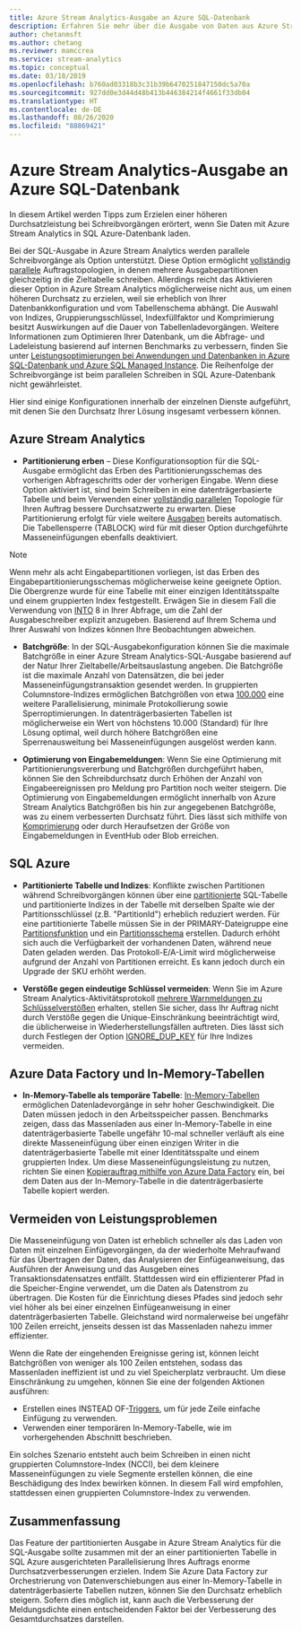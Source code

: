 ```yaml
---
title: Azure Stream Analytics-Ausgabe an Azure SQL-Datenbank
description: Erfahren Sie mehr über die Ausgabe von Daten aus Azure Stream Analytics in SQL Azure, und erzielen Sie höhere Durchsatzraten für Schreibvorgänge.
author: chetanmsft
ms.author: chetang
ms.reviewer: mamccrea
ms.service: stream-analytics
ms.topic: conceptual
ms.date: 03/18/2019
ms.openlocfilehash: b760ad03318b3c31b39b6470251847150dc5a70a
ms.sourcegitcommit: 927dd0e3d44d48b413b446384214f4661f33db04
ms.translationtype: HT
ms.contentlocale: de-DE
ms.lasthandoff: 08/26/2020
ms.locfileid: "88869421"
---
```

# <a name="azure-stream-analytics-output-to-azure-sql-database"></a>Azure Stream Analytics-Ausgabe an Azure SQL-Datenbank

In diesem Artikel werden Tipps zum Erzielen einer höheren Durchsatzleistung bei Schreibvorgängen erörtert, wenn Sie Daten mit Azure Stream Analytics in SQL Azure-Datenbank laden.

Bei der SQL-Ausgabe in Azure Stream Analytics werden parallele Schreibvorgänge als Option unterstützt. Diese Option ermöglicht [vollständig parallele](stream-analytics-parallelization.md#embarrassingly-parallel-jobs) Auftragstopologien, in denen mehrere Ausgabepartitionen gleichzeitig in die Zieltabelle schreiben. Allerdings reicht das Aktivieren dieser Option in Azure Stream Analytics möglicherweise nicht aus, um einen höheren Durchsatz zu erzielen, weil sie erheblich von Ihrer Datenbankkonfiguration und vom Tabellenschema abhängt. Die Auswahl von Indizes, Gruppierungsschlüssel, Indexfüllfaktor und Komprimierung besitzt Auswirkungen auf die Dauer von Tabellenladevorgängen. Weitere Informationen zum Optimieren Ihrer Datenbank, um die Abfrage- und Ladeleistung basierend auf internen Benchmarks zu verbessern, finden Sie unter [Leistungsoptimierungen bei Anwendungen und Datenbanken in Azure SQL-Datenbank und Azure SQL Managed Instance](../azure-sql/database/performance-guidance.md). Die Reihenfolge der Schreibvorgänge ist beim parallelen Schreiben in SQL Azure-Datenbank nicht gewährleistet.

Hier sind einige Konfigurationen innerhalb der einzelnen Dienste aufgeführt, mit denen Sie den Durchsatz Ihrer Lösung insgesamt verbessern können.

## <a name="azure-stream-analytics"></a>Azure Stream Analytics

- **Partitionierung erben** – Diese Konfigurationsoption für die SQL-Ausgabe ermöglicht das Erben des Partitionierungsschemas des vorherigen Abfrageschritts oder der vorherigen Eingabe. Wenn diese Option aktiviert ist, sind beim Schreiben in eine datenträgerbasierte Tabelle und beim Verwenden einer [vollständig parallelen](stream-analytics-parallelization.md#embarrassingly-parallel-jobs) Topologie für Ihren Auftrag bessere Durchsatzwerte zu erwarten. Diese Partitionierung erfolgt für viele weitere [Ausgaben](stream-analytics-parallelization.md#partitions-in-inputs-and-outputs) bereits automatisch. Die Tabellensperre (TABLOCK) wird für mit dieser Option durchgeführte Masseneinfügungen ebenfalls deaktiviert.

> [!NOTE] 
> Wenn mehr als acht Eingabepartitionen vorliegen, ist das Erben des Eingabepartitionierungsschemas möglicherweise keine geeignete Option. Die Obergrenze wurde für eine Tabelle mit einer einzigen Identitätsspalte und einem gruppierten Index festgestellt. Erwägen Sie in diesem Fall die Verwendung von [INTO](https://docs.microsoft.com/stream-analytics-query/into-azure-stream-analytics#into-shard-count) 8 in Ihrer Abfrage, um die Zahl der Ausgabeschreiber explizit anzugeben. Basierend auf Ihrem Schema und Ihrer Auswahl von Indizes können Ihre Beobachtungen abweichen.

- **Batchgröße**: In der SQL-Ausgabekonfiguration können Sie die maximale Batchgröße in einer Azure Stream Analytics-SQL-Ausgabe basierend auf der Natur Ihrer Zieltabelle/Arbeitsauslastung angeben. Die Batchgröße ist die maximale Anzahl von Datensätzen, die bei jeder Masseneinfügungstransaktion gesendet werden. In gruppierten Columnstore-Indizes ermöglichen Batchgrößen von etwa [100.000](https://docs.microsoft.com/sql/relational-databases/indexes/columnstore-indexes-data-loading-guidance) eine weitere Parallelisierung, minimale Protokollierung sowie Sperroptimierungen. In datenträgerbasierten Tabellen ist möglicherweise ein Wert von höchstens 10.000 (Standard) für Ihre Lösung optimal, weil durch höhere Batchgrößen eine Sperrenausweitung bei Masseneinfügungen ausgelöst werden kann.

- **Optimierung von Eingabemeldungen**: Wenn Sie eine Optimierung mit Partitionierungsvererbung und Batchgrößen durchgeführt haben, können Sie den Schreibdurchsatz durch Erhöhen der Anzahl von Eingabeereignissen pro Meldung pro Partition noch weiter steigern. Die Optimierung von Eingabemeldungen ermöglicht innerhalb von Azure Stream Analytics Batchgrößen bis hin zur angegebenen Batchgröße, was zu einem verbesserten Durchsatz führt. Dies lässt sich mithilfe von [Komprimierung](stream-analytics-define-inputs.md) oder durch Heraufsetzen der Größe von Eingabemeldungen in EventHub oder Blob erreichen.

## <a name="sql-azure"></a>SQL Azure

- **Partitionierte Tabelle und Indizes**: Konflikte zwischen Partitionen während Schreibvorgängen können über eine [partitionierte](https://docs.microsoft.com/sql/relational-databases/partitions/partitioned-tables-and-indexes?view=sql-server-2017) SQL-Tabelle und partitionierte Indizes in der Tabelle mit derselben Spalte wie der Partitionsschlüssel (z.B. "PartitionId") erheblich reduziert werden. Für eine partitionierte Tabelle müssen Sie in der PRIMARY-Dateigruppe eine [Partitionsfunktion](https://docs.microsoft.com/sql/t-sql/statements/create-partition-function-transact-sql?view=sql-server-2017) und ein [Partitionsschema](https://docs.microsoft.com/sql/t-sql/statements/create-partition-scheme-transact-sql?view=sql-server-2017) erstellen. Dadurch erhöht sich auch die Verfügbarkeit der vorhandenen Daten, während neue Daten geladen werden. Das Protokoll-E/A-Limit wird möglicherweise aufgrund der Anzahl von Partitionen erreicht. Es kann jedoch durch ein Upgrade der SKU erhöht werden.

- **Verstöße gegen eindeutige Schlüssel vermeiden**: Wenn Sie im Azure Stream Analytics-Aktivitätsprotokoll [mehrere Warnmeldungen zu Schlüsselverstößen](stream-analytics-troubleshoot-output.md#key-violation-warning-with-azure-sql-database-output) erhalten, stellen Sie sicher, dass Ihr Auftrag nicht durch Verstöße gegen die Unique-Einschränkung beeinträchtigt wird, die üblicherweise in Wiederherstellungsfällen auftreten. Dies lässt sich durch Festlegen der Option [IGNORE\_DUP\_KEY](stream-analytics-troubleshoot-output.md#key-violation-warning-with-azure-sql-database-output) für Ihre Indizes vermeiden.

## <a name="azure-data-factory-and-in-memory-tables"></a>Azure Data Factory und In-Memory-Tabellen

- **In-Memory-Tabelle als temporäre Tabelle**: [In-Memory-Tabellen](/sql/relational-databases/in-memory-oltp/in-memory-oltp-in-memory-optimization) ermöglichen Datenladevorgänge in sehr hoher Geschwindigkeit. Die Daten müssen jedoch in den Arbeitsspeicher passen. Benchmarks zeigen, dass das Massenladen aus einer In-Memory-Tabelle in eine datenträgerbasierte Tabelle ungefähr 10-mal schneller verläuft als eine direkte Masseneinfügung über einen einzigen Writer in die datenträgerbasierte Tabelle mit einer Identitätsspalte und einem gruppierten Index. Um diese Masseneinfügungsleistung zu nutzen, richten Sie einen [Kopierauftrag mithilfe von Azure Data Factory](../data-factory/connector-azure-sql-database.md) ein, bei dem Daten aus der In-Memory-Tabelle in die datenträgerbasierte Tabelle kopiert werden.

## <a name="avoiding-performance-pitfalls"></a>Vermeiden von Leistungsproblemen
Die Masseneinfügung von Daten ist erheblich schneller als das Laden von Daten mit einzelnen Einfügevorgängen, da der wiederholte Mehraufwand für das Übertragen der Daten, das Analysieren der Einfügeanweisung, das Ausführen der Anweisung und das Ausgeben eines Transaktionsdatensatzes entfällt. Stattdessen wird ein effizienterer Pfad in die Speicher-Engine verwendet, um die Daten als Datenstrom zu übertragen. Die Kosten für die Einrichtung dieses Pfades sind jedoch sehr viel höher als bei einer einzelnen Einfügeanweisung in einer datenträgerbasierten Tabelle. Gleichstand wird normalerweise bei ungefähr 100 Zeilen erreicht, jenseits dessen ist das Massenladen nahezu immer effizienter. 

Wenn die Rate der eingehenden Ereignisse gering ist, können leicht Batchgrößen von weniger als 100 Zeilen entstehen, sodass das Massenladen ineffizient ist und zu viel Speicherplatz verbraucht. Um diese Einschränkung zu umgehen, können Sie eine der folgenden Aktionen ausführen:
* Erstellen eines INSTEAD OF-[Triggers](/sql/t-sql/statements/create-trigger-transact-sql), um für jede Zeile einfache Einfügung zu verwenden.
* Verwenden einer temporären In-Memory-Tabelle, wie im vorhergehenden Abschnitt beschrieben.

Ein solches Szenario entsteht auch beim Schreiben in einen nicht gruppierten Columnstore-Index (NCCI), bei dem kleinere Masseneinfügungen zu viele Segmente erstellen können, die eine Beschädigung des Index bewirken können. In diesem Fall wird empfohlen, stattdessen einen gruppierten Columnstore-Index zu verwenden.

## <a name="summary"></a>Zusammenfassung

Das Feature der partitionierten Ausgabe in Azure Stream Analytics für die SQL-Ausgabe sollte zusammen mit der an einer partitionierten Tabelle in SQL Azure ausgerichteten Parallelisierung Ihres Auftrags enorme Durchsatzverbesserungen erzielen. Indem Sie Azure Data Factory zur Orchestrierung von Datenverschiebungen aus einer In-Memory-Tabelle in datenträgerbasierte Tabellen nutzen, können Sie den Durchsatz erheblich steigern. Sofern dies möglich ist, kann auch die Verbesserung der Meldungsdichte einen entscheidenden Faktor bei der Verbesserung des Gesamtdurchsatzes darstellen.
